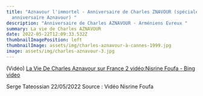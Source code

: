 ```yaml
---
title: "Aznavour l'immortel - Anniversaire de Charles ZNAVOUR (spéciale
  anniversaire Aznavour) "
description: "Anniversaire de Charles AZNAVOUR - Arméniens Evreux "
summary: La vie de Charles AZNAVOUR
date: 2022-05-22T12:09:33.532Z
thumbnailImagePosition: left
thumbnailImage: assets/img/charles-aznavour-à-cannes-1999.jpg
image: assets/img/charles-aznavour-3.jpg
---
```

<!--StartFragment-->
(Vidéo)
[La Vie De Charles Aznavour sur France 2 vidéo:Nisrine Foufa - Bing video](https://www.bing.com/videos/search?q=biographie+Charles+Aznavour&&view=detail&mid=65976C9DDD1F72A3268965976C9DDD1F72A32689&&FORM=VDRVSR)

<!--EndFragment-->

Serge Tateossian 22/05/2022
Source : Vidéo Nisrine Foufa 